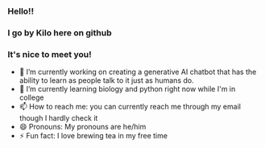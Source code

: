 ### Hello!! 
### I go by Kilo here on github
### It's nice to meet you!


- 🔭 I’m currently working on creating a generative AI chatbot that has the ability to learn as people talk to it just as humans do.
- 🌱 I’m currently learning biology and python right now while I'm in college
- 📫 How to reach me: you can currently reach me through my email though I hardly check it
- 😄 Pronouns: My pronouns are he/him
- ⚡ Fun fact: I love brewing tea in my free time

